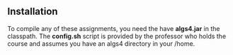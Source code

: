 ## Installation

To compile any of these assignments, you need the have **algs4.jar** in the
classpath. The **config.sh** script is provided by the professor who holds the
course and assumes you have an algs4 directory in your /home.
